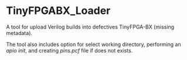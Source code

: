 # TinyFPGABX_Loader
A tool for upload Verilog builds into defectives TinyFPGA-BX (missing metadata). 

The tool also includes option for select working directory, performing an *apio init*, and creating _pins.pcf_ file if does not exists.
